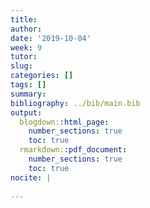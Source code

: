 ```yaml
---
title: 
author: 
date: '2019-10-04'
week: 9
tutor: 
slug: 
categories: []
tags: []
summary: 
bibliography: ../bib/main.bib
output:
  blogdown::html_page:
    number_sections: true
    toc: true
  rmarkdown::pdf_document:
    number_sections: true
    toc: true
nocite: |
    
---
```
























